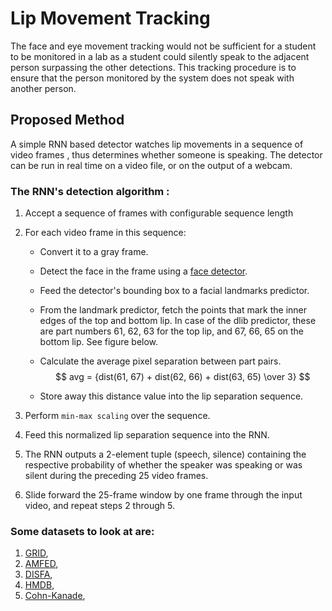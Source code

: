 # Lip Movement Tracking
The face and eye movement tracking would not be sufficient for a student to be monitored in a lab as a student could silently speak to the adjacent person surpassing the other detections.
This tracking procedure is to ensure that the person monitored by the system does not speak with another person.

## Proposed Method
A simple RNN based detector watches lip movements in a sequence of video frames , thus  determines whether someone is speaking. The detector can be run in real time on a video file, or on the output of a webcam.

### The RNN's detection algorithm :

1. Accept a sequence of frames with configurable sequence length
2. For each video frame in this sequence:

   - Convert it to a gray frame.

   - Detect the face in the frame using a [face detector](https://github.com/AKSHILMY/Suspicious-Face-Detection/tree/main/Implementation/Face%20Detection%20Feature).
   
   - Feed the detector's bounding box to a facial landmarks predictor. 

   - From the landmark predictor, fetch the points that mark the inner edges of the top and bottom lip. In case of the dlib predictor, these are part numbers 61, 62, 63 for the top lip, and 67, 66, 65 on the bottom lip. 
   See figure below.

   - Calculate the average pixel separation between part pairs.
    $$ avg = {dist(61, 67) + dist(62, 66) + dist(63, 65) \over 3} $$

   - Store away this distance value into the lip separation sequence.

3. Perform `min-max scaling` over the sequence.

4. Feed this normalized lip separation sequence into the RNN.

5. The RNN outputs a 2-element tuple (speech, silence) containing the respective probability of whether the speaker was speaking or was silent during the preceding 25 video frames.

6. Slide forward the 25-frame window by one frame through the input video, and repeat steps 2 through 5.

### Some datasets to look at are:
   1. [GRID](http://spandh.dcs.shef.ac.uk/gridcorpus/),
   2. [AMFED](https://www.affectiva.com/facial-expression-dataset/),
   3. [DISFA](http://www.engr.du.edu/mmahoor/DISFA.htm),
   4. [HMDB](http://serre-lab.clps.brown.edu/resource/hmdb-a-large-human-motion-database/),
   5. [Cohn-Kanade](http://www.pitt.edu/~emotion/ck-spread.htm),
